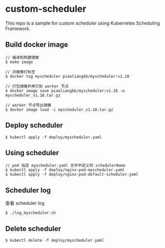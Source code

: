 # custom-scheduler

This repo is a sample for custom scheduler using Kubernetes Scheduling Framework.

## Build docker image

```shell
// 编译和构建镜像
$ make image

// 对镜像打标签
$ docker tag myscheduler piaoliangkb/myscheduler:v1.18

// 打包镜像并拷贝到 worker 节点
$ docker image save piaoliangkb/myscheduler:v1.18 -o myscheduler_v1.18.tar.gz

// worker 节点导出镜像
$ docker image load -i myscheduler_v1.18.tar.gz
```

## Deploy scheduler

```shell
$ kubectl apply -f deploy/myscheduler.yaml
```

## Using scheduler

```shell
// pod 指定 myscheduler.yaml 文件中定义的 schedulerName
$ kubectl apply -f deploy/nginx-pod-myscheduler.yaml
$ kubectl apply -f deploy/nginx-pod-default-scheduler.yaml
```

## Scheduler log

查看 scheduler log

```shell
$ ./log_myscheduler.sh
```

## Delete scheduler

```shell
$ kubectl delete -f deploy/myscheduler.yaml
```
